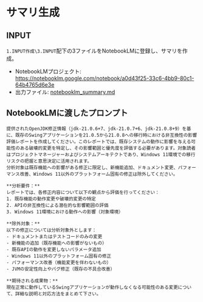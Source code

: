 # サマリ生成

## INPUT
`1.INPUT作成\3.INPUT`配下の3ファイルをNotebookLMに登録し、サマリを作成。

- NotebookLMプロジェクト: https://notebooklm.google.com/notebook/a0d43f25-33c6-4bb9-80c1-64b4765d6e3e
- 出力ファイル: [notebooklm_summary.md](notebooklm_summary.md)

## NotebookLMに渡したプロンプト

```
提供されたOpenJDK修正情報（jdk-21.0.6+7、jdk-21.0.7+6、jdk-21.0.8+9）を基に、既存のSwingアプリケーションを21.0.5から21.0.8への移行時における非互換性の影響評価レポートを作成してください。このレポートでは、既存システムの動作に影響を与える可能性のある破壊的変更を特定し、その影響範囲と優先度を評価する必要があります。対象読者はプロジェクトマネージャーおよびシステムアーキテクトであり、Windows 11環境での移行リスクの把握と意思決定に活用されます。
分析対象は既存機能への影響がある修正に限定し、新機能追加、ドキュメント変更、パフォーマンス改善、Windows 11以外のプラットフォーム固有の修正は除外してください。

**分析要件：**
レポートでは、各修正内容について以下の観点から評価を行ってください：
1. 既存機能の動作変更や破壊的変更の特定
2. APIの非互換性による潜在的な影響範囲の評価  
3. Windows 11環境における動作への影響（対象環境）

**除外対象：**
以下の修正については分析対象外とします：
- ドキュメントまたはテストコードのみの変更
- 新機能の追加（既存機能への影響がないもの）
- 既存APIの動作を変更しないパラメータ追加
- Windows 11以外のプラットフォーム固有の修正
- パフォーマンス改善（機能変更を伴わないもの）
- JVMの安定性向上やバグ修正（既存の不具合改善）

**期待される成果物：**
現在正常に動作しているSwingアプリケーションが動作しなくなる可能性のある変更について、詳細な説明と対応方法をまとめて下さい。
```


